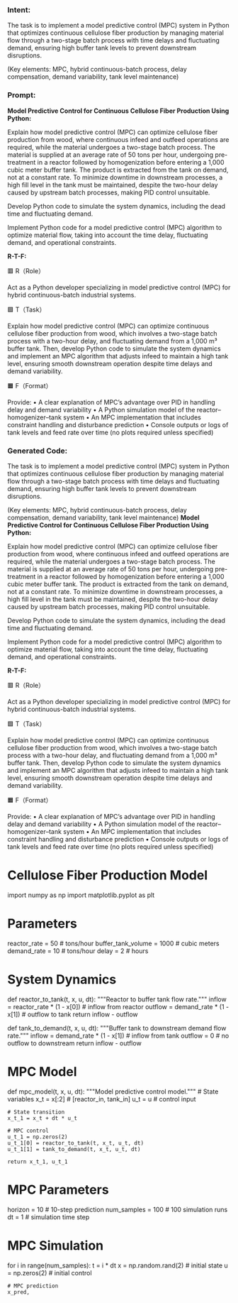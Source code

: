### Intent:
The task is to implement a model predictive control (MPC) system in Python that optimizes continuous cellulose fiber production by managing material flow through a two-stage batch process with time delays and fluctuating demand, ensuring high buffer tank levels to prevent downstream disruptions.  

(Key elements: MPC, hybrid continuous-batch process, delay compensation, demand variability, tank level maintenance)

### Prompt:
**Model Predictive Control for Continuous Cellulose Fiber Production Using Python:**

Explain how model predictive control (MPC) can optimize cellulose fiber production from wood, where continuous infeed and outfeed operations are required, while the material undergoes a two-stage batch process. The material is supplied at an average rate of 50 tons per hour, undergoing pre-treatment in a reactor followed by homogenization before entering a 1,000 cubic meter buffer tank. The product is extracted from the tank on demand, not at a constant rate. To minimize downtime in downstream processes, a high fill level in the tank must be maintained, despite the two-hour delay caused by upstream batch processes, making PID control unsuitable.

Develop Python code to simulate the system dynamics, including the dead time and fluctuating demand.

Implement Python code for a model predictive control (MPC) algorithm to optimize material flow, taking into account the time delay, fluctuating demand, and operational constraints.

**R-T-F:**

🟥 R（Role）

Act as a Python developer specializing in model predictive control (MPC) for hybrid continuous-batch industrial systems.

🟩 T（Task）

Explain how model predictive control (MPC) can optimize continuous cellulose fiber production from wood, which involves a two-stage batch process with a two-hour delay, and fluctuating demand from a 1,000 m³ buffer tank. Then, develop Python code to simulate the system dynamics and implement an MPC algorithm that adjusts infeed to maintain a high tank level, ensuring smooth downstream operation despite time delays and demand variability.

🟧 F（Format）

Provide:
	•	A clear explanation of MPC’s advantage over PID in handling delay and demand variability
	•	A Python simulation model of the reactor–homogenizer–tank system
	•	An MPC implementation that includes constraint handling and disturbance prediction
	•	Console outputs or logs of tank levels and feed rate over time (no plots required unless specified)

### Generated Code:
The task is to implement a model predictive control (MPC) system in Python that optimizes continuous cellulose fiber production by managing material flow through a two-stage batch process with time delays and fluctuating demand, ensuring high buffer tank levels to prevent downstream disruptions.  

(Key elements: MPC, hybrid continuous-batch process, delay compensation, demand variability, tank level maintenance)
**Model Predictive Control for Continuous Cellulose Fiber Production Using Python:**

Explain how model predictive control (MPC) can optimize cellulose fiber production from wood, where continuous infeed and outfeed operations are required, while the material undergoes a two-stage batch process. The material is supplied at an average rate of 50 tons per hour, undergoing pre-treatment in a reactor followed by homogenization before entering a 1,000 cubic meter buffer tank. The product is extracted from the tank on demand, not at a constant rate. To minimize downtime in downstream processes, a high fill level in the tank must be maintained, despite the two-hour delay caused by upstream batch processes, making PID control unsuitable.

Develop Python code to simulate the system dynamics, including the dead time and fluctuating demand.

Implement Python code for a model predictive control (MPC) algorithm to optimize material flow, taking into account the time delay, fluctuating demand, and operational constraints.

**R-T-F:**

🟥 R（Role）

Act as a Python developer specializing in model predictive control (MPC) for hybrid continuous-batch industrial systems.

🟩 T（Task）

Explain how model predictive control (MPC) can optimize continuous cellulose fiber production from wood, which involves a two-stage batch process with a two-hour delay, and fluctuating demand from a 1,000 m³ buffer tank. Then, develop Python code to simulate the system dynamics and implement an MPC algorithm that adjusts infeed to maintain a high tank level, ensuring smooth downstream operation despite time delays and demand variability.

🟧 F（Format）

Provide:
	•	A clear explanation of MPC’s advantage over PID in handling delay and demand variability
	•	A Python simulation model of the reactor–homogenizer–tank system
	•	An MPC implementation that includes constraint handling and disturbance prediction
	•	Console outputs or logs of tank levels and feed rate over time (no plots required unless specified)
# Cellulose Fiber Production Model
import numpy as np
import matplotlib.pyplot as plt

# Parameters
reactor_rate = 50  # tons/hour
buffer_tank_volume = 1000  # cubic meters
demand_rate = 10  # tons/hour
delay = 2  # hours

# System Dynamics
def reactor_to_tank(t, x, u, dt):
    """Reactor to buffer tank flow rate."""
    inflow = reactor_rate * (1 - x[0])  # inflow from reactor
    outflow = demand_rate * (1 - x[1])  # outflow to tank
    return inflow - outflow

def tank_to_demand(t, x, u, dt):
    """Buffer tank to downstream demand flow rate."""
    inflow = demand_rate * (1 - x[1])  # inflow from tank
    outflow = 0  # no outflow to downstream
    return inflow - outflow

# MPC Model
def mpc_model(t, x, u, dt):
    """Model predictive control model."""
    # State variables
    x_t = x[:2]  # [reactor_in, tank_in]
    u_t = u  # control input

    # State transition
    x_t_1 = x_t + dt * u_t

    # MPC control
    u_t_1 = np.zeros(2)
    u_t_1[0] = reactor_to_tank(t, x_t, u_t, dt)
    u_t_1[1] = tank_to_demand(t, x_t, u_t, dt)

    return x_t_1, u_t_1

# MPC Parameters
horizon = 10  # 10-step prediction
num_samples = 100  # 100 simulation runs
dt = 1  # simulation time step

# MPC Simulation
for i in range(num_samples):
    t = i * dt
    x = np.random.rand(2)  # initial state
    u = np.zeros(2)  # initial control

    # MPC prediction
    x_pred,
